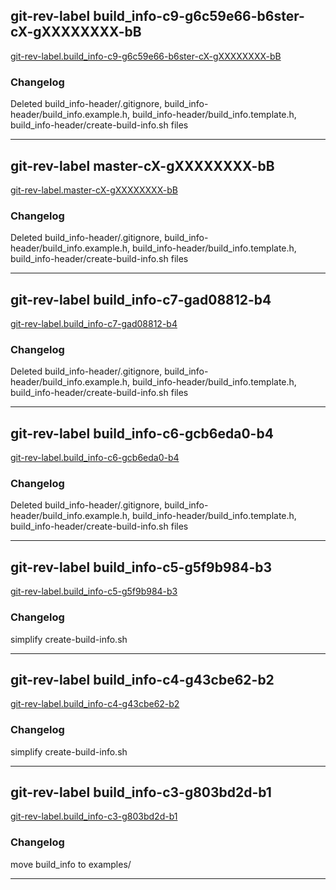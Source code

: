 ## git-rev-label build_info-c9-g6c59e66-b6ster-cX-gXXXXXXXX-bB
[git-rev-label.build_info-c9-g6c59e66-b6ster-cX-gXXXXXXXX-bB](git-rev-label.build_info-c9-g6c59e66-b6ster-cX-gXXXXXXXX-bB)  

### Changelog
Deleted build_info-header/.gitignore, build_info-header/build_info.example.h, build_info-header/build_info.template.h, build_info-header/create-build-info.sh files

---

## git-rev-label master-cX-gXXXXXXXX-bB
[git-rev-label.master-cX-gXXXXXXXX-bB](git-rev-label.master-cX-gXXXXXXXX-bB)  

### Changelog
Deleted build_info-header/.gitignore, build_info-header/build_info.example.h, build_info-header/build_info.template.h, build_info-header/create-build-info.sh files

---

## git-rev-label build_info-c7-gad08812-b4
[git-rev-label.build_info-c7-gad08812-b4](git-rev-label.build_info-c7-gad08812-b4)  

### Changelog
Deleted build_info-header/.gitignore, build_info-header/build_info.example.h, build_info-header/build_info.template.h, build_info-header/create-build-info.sh files

---

## git-rev-label build_info-c6-gcb6eda0-b4
[git-rev-label.build_info-c6-gcb6eda0-b4](git-rev-label.build_info-c6-gcb6eda0-b4)  

### Changelog
Deleted build_info-header/.gitignore, build_info-header/build_info.example.h, build_info-header/build_info.template.h, build_info-header/create-build-info.sh files

---

## git-rev-label build_info-c5-g5f9b984-b3
[git-rev-label.build_info-c5-g5f9b984-b3](git-rev-label.build_info-c5-g5f9b984-b3)  

### Changelog
simplify create-build-info.sh

---

## git-rev-label build_info-c4-g43cbe62-b2
[git-rev-label.build_info-c4-g43cbe62-b2](git-rev-label.build_info-c4-g43cbe62-b2)  

### Changelog
simplify create-build-info.sh

---

## git-rev-label build_info-c3-g803bd2d-b1
[git-rev-label.build_info-c3-g803bd2d-b1](git-rev-label.build_info-c3-g803bd2d-b1)  

### Changelog
move build_info to examples/

---

